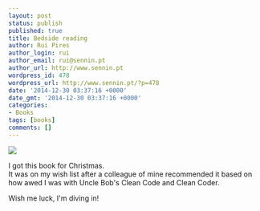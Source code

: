 ```yaml
---
layout: post
status: publish
published: true
title: Bedside reading
author: Rui Pires
author_login: rui
author_email: rui@sennin.pt
author_url: http://www.sennin.pt
wordpress_id: 478
wordpress_url: http://www.sennin.pt/?p=478
date: '2014-12-30 03:37:16 +0000'
date_gmt: '2014-12-30 03:37:16 +0000'
categories:
- Books
tags: [books]
comments: []
---
```

<p><img src="{{ site.baseurl }}/assets/2014/bedside.jpg" /></p>
<p>I got this book for Christmas.<br />
It was on my wish list after a colleague of mine recommended it based on how awed I was with Uncle Bob's Clean Code and Clean Coder.</p>
<p>Wish me luck, I'm diving in!</p>

